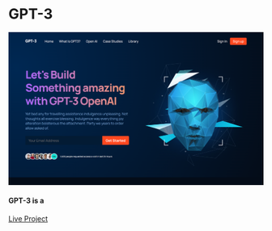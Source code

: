 <h1>GPT-3</h1>

<img src='https://github.com/lucas1337dev/GPT-3/blob/main/GPT-3.png' alt='project img' />

<h4>GPT-3 is a </h4>

 <a href='https://github.com/lucas1337dev/GPT-3/' target='_blank'>Live Project</a>
